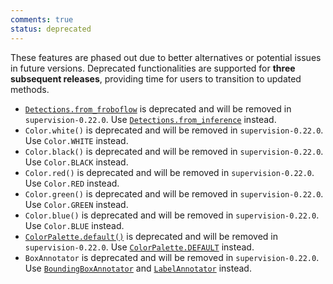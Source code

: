 ```yaml
---
comments: true
status: deprecated
---
```


These features are phased out due to better alternatives or potential issues in future versions. Deprecated functionalities are supported for **three subsequent releases**, providing time for users to transition to updated methods.

- [`Detections.from_froboflow`](detection/core.md/#supervision.detection.core.Detections.from_roboflow) is deprecated and will be removed in `supervision-0.22.0`. Use [`Detections.from_inference`](detection/core.md/#supervision.detection.core.Detections.from_inference) instead.
- `Color.white()` is deprecated and will be removed in `supervision-0.22.0`. Use `Color.WHITE` instead.
- `Color.black()` is deprecated and will be removed in `supervision-0.22.0`. Use `Color.BLACK` instead.
- `Color.red()` is deprecated and will be removed in `supervision-0.22.0`. Use `Color.RED` instead.
- `Color.green()` is deprecated and will be removed in `supervision-0.22.0`. Use `Color.GREEN` instead.
- `Color.blue()` is deprecated and will be removed in `supervision-0.22.0`. Use `Color.BLUE` instead.
- [`ColorPalette.default()`](draw/color.md/#supervision.draw.color.ColorPalette.default) is deprecated and will be removed in `supervision-0.22.0`. Use [`ColorPalette.DEFAULT`](draw/color.md/#supervision.draw.color.ColorPalette.DEFAULT) instead.
- `BoxAnnotator` is deprecated and will be removed in `supervision-0.22.0`. Use [`BoundingBoxAnnotator`](annotators.md/#supervision.annotators.core.BoundingBoxAnnotator) and [`LabelAnnotator`](annotators.md/#supervision.annotators.core.LabelAnnotator) instead.